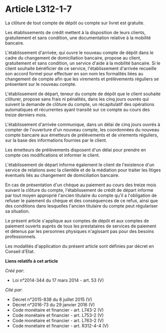 # Article L312-1-7

La clôture de tout compte de dépôt ou compte sur livret est gratuite.

Les établissements de crédit mettent à la disposition de leurs clients, gratuitement et sans condition, une documentation
relative à la mobilité bancaire.

L'établissement d'arrivée, qui ouvre le nouveau compte de dépôt dans le cadre du changement de domiciliation bancaire,
propose au client, gratuitement et sans condition, un service d'aide à la mobilité bancaire. Si le client souhaite bénéficier
de ce service, l'établissement d'arrivée recueille son accord formel pour effectuer en son nom les formalités liées au
changement de compte afin que les virements et prélèvements réguliers se présentent sur le nouveau compte.

L'établissement de départ, teneur du compte de dépôt que le client souhaite clôturer, propose sans frais ni pénalités, dans
les cinq jours ouvrés qui suivent la demande de clôture du compte, un récapitulatif des opérations automatiques et
récurrentes ayant transité sur ce compte au cours des treize derniers mois.

L'établissement d'arrivée communique, dans un délai de cinq jours ouvrés à compter de l'ouverture d'un nouveau compte, les
coordonnées du nouveau compte bancaire aux émetteurs de prélèvements et de virements réguliers, sur la base des informations
fournies par le client.

Les émetteurs de prélèvements disposent d'un délai pour prendre en compte ces modifications et informer le client.

L'établissement de départ informe également le client de l'existence d'un service de relations avec la clientèle et de la
médiation pour traiter les litiges éventuels liés au changement de domiciliation bancaire.

En cas de présentation d'un chèque au paiement au cours des treize mois suivant la clôture du compte, l'établissement de
crédit de départ informe par tout moyen approprié l'ancien titulaire du compte qu'il a l'obligation de refuser le paiement du
chèque et des conséquences de ce refus, ainsi que des conditions dans lesquelles l'ancien titulaire du compte peut
régulariser sa situation.

Le présent article s'applique aux comptes de dépôt et aux comptes de paiement ouverts auprès de tous les prestataires de
services de paiement et détenus par les personnes physiques n'agissant pas pour des besoins professionnels.

Les modalités d'application du présent article sont définies par décret en Conseil d'Etat.

**Liens relatifs à cet article**

_Créé par_:

  - Loi n°2014-344 du 17 mars 2014 - art. 53 (V)

_Cité par_:

  - Décret n°2015-838 du 8 juillet 2015 (V)
  - Décret n°2016-73 du 29 janvier 2016 (V)
  - Code monétaire et financier - art. L743-2 (V)
  - Code monétaire et financier - art. L753-2 (V)
  - Code monétaire et financier - art. L763-2 (V)
  - Code monétaire et financier - art. R312-4-4 (V)
